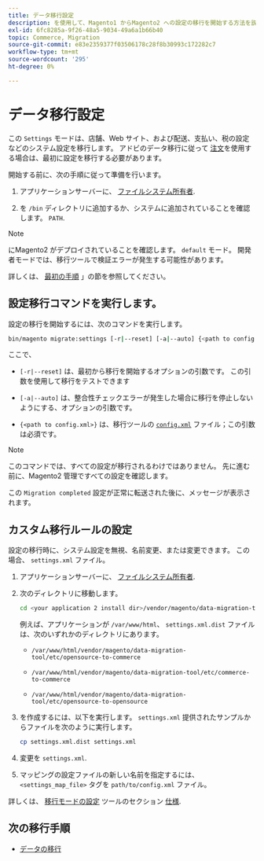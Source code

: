 ```yaml
---
title: データ移行設定
description: を使用して、Magento1 からMagento2 への設定の移行を開始する方法を説明します。 [!DNL Data Migration Tool].
exl-id: 6fc8285a-9f26-48a5-9034-49a6a1b66b40
topic: Commerce, Migration
source-git-commit: e83e2359377f03506178c28f8b30993c172282c7
workflow-type: tm+mt
source-wordcount: '295'
ht-degree: 0%

---
```


# データ移行設定

この `Settings` モードは、店舗、Web サイト、および配送、支払い、税の設定などのシステム設定を移行します。 アドビのデータ移行に従って [注文](overview.md#migration-order)を使用する場合は、最初に設定を移行する必要があります。

開始する前に、次の手順に従って準備を行います。

1. アプリケーションサーバーに、 [ファイルシステム所有者](../../../installation/prerequisites/file-system/overview.md).

1. を `/bin` ディレクトリに追加するか、システムに追加されていることを確認します。 `PATH`.

>[!NOTE]
>
>にMagento2 がデプロイされていることを確認します。 `default` モード。 開発者モードでは、移行ツールで検証エラーが発生する可能性があります。


詳しくは、 [最初の手順](overview.md#first-steps) 」の節を参照してください。

## 設定移行コマンドを実行します。

設定の移行を開始するには、次のコマンドを実行します。

```bash
bin/magento migrate:settings [-r|--reset] [-a|--auto] {<path to config.xml>}
```

ここで、

* `[-r|--reset]` は、最初から移行を開始するオプションの引数です。 この引数を使用して移行をテストできます

* `[-a|--auto]` は、整合性チェックエラーが発生した場合に移行を停止しないようにする、オプションの引数です。

* `{<path to config.xml>}` は、移行ツールの [`config.xml`](../configure.md#configure-migration-in-vendor-folder) ファイル；この引数は必須です。

>[!NOTE]
>
>このコマンドでは、すべての設定が移行されるわけではありません。 先に進む前に、Magento2 管理ですべての設定を確認します。


この `Migration completed` 設定が正常に転送された後に、メッセージが表示されます。

## カスタム移行ルールの設定

設定の移行時に、システム設定を無視、名前変更、または変更できます。 この場合、 `settings.xml` ファイル。

1. アプリケーションサーバーに、 [ファイルシステム所有者](../../../installation/prerequisites/file-system/overview.md).

1. 次のディレクトリに移動します。

   ```bash
   cd <your application 2 install dir>/vendor/magento/data-migration-tool/etc/<edition-to-edition>
   ```

   例えば、アプリケーションが `/var/www/html`、 `settings.xml.dist` ファイルは、次のいずれかのディレクトリにあります。

   * `/var/www/html/vendor/magento/data-migration-tool/etc/opensource-to-commerce`

   * `/var/www/html/vendor/magento/data-migration-tool/etc/commerce-to-commerce`

   * `/var/www/html/vendor/magento/data-migration-tool/etc/opensource-to-opensource`

1. を作成するには、以下を実行します。 `settings.xml` 提供されたサンプルからファイルを次のように実行します。

   ```bash
   cp settings.xml.dist settings.xml
   ```

1. 変更を `settings.xml`.

1. マッピングの設定ファイルの新しい名前を指定するには、 `<settings_map_file>` タグを `path/to/config.xml` ファイル。

詳しくは、 [移行モードの設定](../technical-specification.md#settings-migration-mode) ツールのセクション [仕様](../technical-specification.md).

## 次の移行手順

* [データの移行](data.md)
